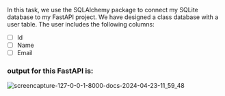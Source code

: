 In this task, we use the SQLAlchemy package to connect my SQLite database to my FastAPI project.
We have designed a  class database with a user table.
The user includes the following columns:
- [ ] Id
- [ ] Name
- [ ] Email
### output for this FastAPI is:

![screencapture-127-0-0-1-8000-docs-2024-04-23-11_59_48](https://github.com/mori-cyber/PyDeploy/assets/65276280/32129ab0-b5f7-4f1e-9745-3d1b410b3ff3)

